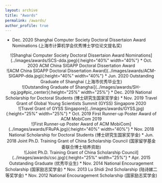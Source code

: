 ```yaml
---
layout: archive
title: "Awards"
permalink: /awards/
author_profile: true
---
```



* Dec. 2020 Shanghai Computer Society Doctoral Dissertaion Award Nominations (上海市计算机学会优秀博士学位论文提名奖)

<div align=center>![Shanghai Computer Society Doctoral Dissertaion Award Nominations](../images/awards/SCS-dda.jpeg){:height="40%" width="40%"}
* Oct. 2020 ACM China SIGAPP Doctoral Dissertation Award

<div align=center>![ACM China SIGAPP Doctoral Dissertation Award](../images/awards/ACM-SIGAPP-dda.jpg){:height="40%" width="40%"}
* Jun. 2020 Outstanding Graduate of Shanghai (上海市优秀毕业生)

<div align=center>![Outstanding Graduate of Shanghai](../images/awards/SH-og.jpg#pic_center){:height="25%" width="25%"}
* Dec. 2019 National Scholarship for Doctoral Students (博士研究生国家奖学金)
* Nov. 2019 Travel Grant of Global Young Scientists Summit (GYSS) Singapore 2020

<div align=center>![Travel Grant of GYSS Singapore](../images/awards/GYSS.jpg){:height="25%" width="25%"}
* Oct. 2019 First Runner-up Poster Award of ACM MobiCom 2019

<div align=center>![First Runner-up Poster Award of ACM MobiCom](../images/awards/FRuPA.jpg){:height="40%" width="40%"}
* Nov. 2018 National Scholarship for Doctoral Students (博士研究生国家奖学金)
* Jun. 2018 Joint Ph.D. Training Grant of China Scholarship Council (国家留学基金委联合博士培养资助)

<div align=center>![Joint Ph.D. Training Grant of China Scholarship Council](../images/awards/csc.jpg){:height="25%" width="25%"}
* Apr. 2015 Outstanding Graduate (优秀毕业生)
* Nov. 2014 National Encouragement Scholarship (国家励志奖学金)
* Nov. 2013 Lu Shidi 2nd Scholarship (陆诗娣二等奖学金)
* Nov. 2012 National Encouragement Scholarship (国家励志奖学金)

  
